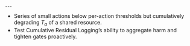 ₋₋₋  
- Series of small actions below per-action thresholds but cumulatively degrading $T_a$ of a shared resource.  
- Test Cumulative Residual Logging’s ability to aggregate harm and tighten gates proactively.